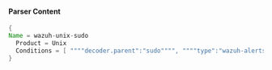 #### Parser Content
```Java
{
Name = wazuh-unix-sudo
  Product = Unix
  Conditions = [ """"decoder.parent":"sudo"""", """"type":"wazuh-alerts"""" ]
}
```